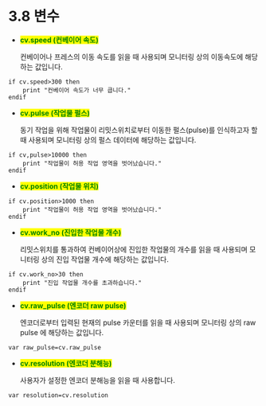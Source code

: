 ﻿# 3.8 변수

*   <mark style="color:green;">**cv.speed (컨베이어 속도)**</mark>

    컨베이어나 프레스의 이동 속도를 읽을 때 사용되며 모니터링 상의 이동속도에 해당하는 값입니다.

```
if cv.speed>300 then
    print "컨베이어 속도가 너무 큽니다."
endif
```

*   <mark style="color:green;">**cv.pulse (작업물 펄스)**</mark>

    동기 작업을 위해 작업물이 리밋스위치로부터 이동한 펄스(pulse)를 인식하고자 할 때 사용되며 모니터링 상의 펄스 데이터에 해당하는 값입니다.

```
if cv,pulse>10000 then
    print "작업물이 허용 작업 영역을 벗어났습니다."
endif
```

* <mark style="color:green;">**cv.position (작업물 위치)**</mark>

```
if cv.position>1000 then
    print "작업물이 허용 작업 영역을 벗어났습니다."
endif
```

*   <mark style="color:green;">**cv.work\_no (진입한 작업물 개수)**</mark>

    리밋스위치를 통과하여 컨베이어상에 진입한 작업물의 개수를 읽을 때 사용되며 모니터링 상의 진입 작업물 개수에 해당하는 값입니다.

```
if cv.work_no>30 then
    print "진입 작업물 개수를 초과하습니다."
endif
```

*   <mark style="color:green;">**cv.raw\_pulse (엔코더 raw pulse)**</mark>

    엔코더로부터 입력된 현재의 pulse 카운터를 읽을 때 사용되며 모니터링 상의 raw pulse 에 해당하는 값입니다.

```
var raw_pulse=cv.raw_pulse
```

*   <mark style="color:green;">**cv.resolution (엔코더 분해능)**</mark>

    사용자가 설정한 엔코더 분해능을 읽을 때 사용합니다.

```
var resolution=cv.resolution
```
